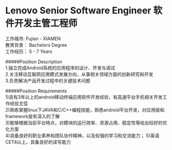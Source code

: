 Lenovo Senior Software Engineer 软件开发主管工程师
==========  
工作城市:  Fujian - XIAMEN  
教育背景：  Bachelors Degree  
工作经历：  5 - 7 Years  

#####Position Description  
1.独立完成Android系统的应用程序的设计、开发与调试  
2.关注移动互联网应用模式发展方向，从事相关领域方面的创新研究和开发  
3.负责解决产品开发过程中的关键技术问题  
  
#####Position Requirements  
1)具有3年以上的android移动终端应用软件开发经验，有高通平台手机相关开发工作经验尤佳  
2)熟练掌握linux下JAVA和C/C++编程技能，熟悉android平台开发，对应用层和framework层有深入的了解  
3)能够根据当前平台特点，对模块的运行效率、资源占用、稳定性等给出较好的优化方案  
4)具备良好的职业素养和团队协作精神，以及较强的学习和交流能力； 5)英语CET4以上，具备良好的读写能力  